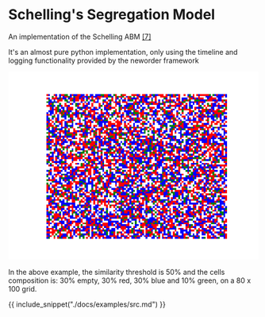 # Schelling's Segregation Model

An implementation of the Schelling ABM [[7]](../references.md)

It's an almost pure python implementation, only using the timeline and logging functionality provided by the neworder framework

![Schelling](./img/schelling.gif)

In the above example, the similarity threshold is 50% and the cells composition is: 30% empty, 30% red, 30% blue and 10% green, on a 80 x 100 grid.

{{ include_snippet("./docs/examples/src.md") }}
